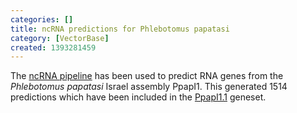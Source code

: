 ```yaml
---
categories: []
title: ncRNA predictions for Phlebotomus papatasi
category: [VectorBase]
created: 1393281459
---
```

The <a href="/info/genome/genebuild/ncrna.html">ncRNA pipeline</a> has been used to predict RNA genes from the <em>Phlebotomus papatasi</em> Israel assembly PpapI1. This generated 1514 predictions which have been included in the <a href="/organisms/phlebotomus-papatasi/israel/PpapI1.1">PpapI1.1</a> geneset.
